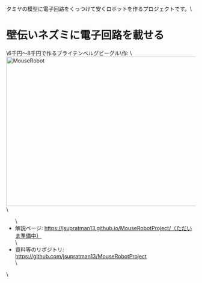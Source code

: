 タミヤの模型に電子回路をくっつけて安くロボットを作るプロジェクトです。\\<h1>壁伝いネズミに電子回路を載せる</h1>\\6千円〜8千円で作るブライテンベルグビーグル\\作: \\<a href="https://lab.ueda.asia/wp-content/uploads/2016/08/MouseRobot.jpg"><img src="https://lab.ueda.asia/wp-content/uploads/2016/08/MouseRobot-1024x768.jpg" alt="MouseRobot" width="530" height="398" class="aligncenter size-large wp-image-1125" /></a>\\<ul>\	<li>解説ページ: https://jsupratman13.github.io/MouseRobotProject/（ただいま準備中）</li>\	<li>資料等のリポジトリ: <a href="https://github.com/jsupratman13/MouseRobotProject" target="_blank">https://github.com/jsupratman13/MouseRobotProject</a></li>\\</ul>\\

